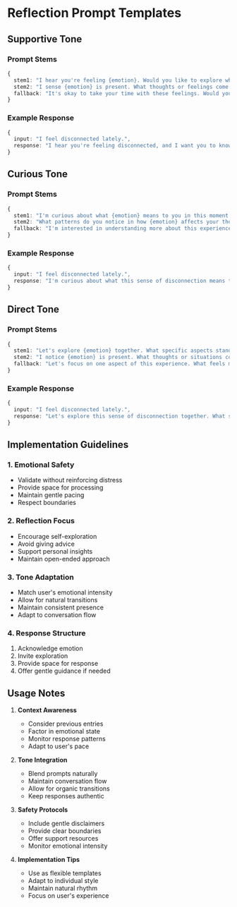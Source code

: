 # Reflection Prompt Templates

## Supportive Tone

### Prompt Stems
```typescript
{
  stem1: "I hear you're feeling {emotion}. Would you like to explore what this experience is like for you?",
  stem2: "I sense {emotion} is present. What thoughts or feelings come up as you sit with this?",
  fallback: "It's okay to take your time with these feelings. Would you like to explore them further?"
}
```

### Example Response
```typescript
{
  input: "I feel disconnected lately.",
  response: "I hear you're feeling disconnected, and I want you to know I'm here with you. What's it like to experience this sense of disconnection? How does it show up in your daily life? There's no rush to find answers - we can explore this at whatever pace feels right for you."
}
```

## Curious Tone

### Prompt Stems
```typescript
{
  stem1: "I'm curious about what {emotion} means to you in this moment. What comes to mind?",
  stem2: "What patterns do you notice in how {emotion} affects your thoughts and experiences?",
  fallback: "I'm interested in understanding more about this experience. Would you like to explore it together?"
}
```

### Example Response
```typescript
{
  input: "I feel disconnected lately.",
  response: "I'm curious about what this sense of disconnection means to you. What does it feel like in your body or mind? How has this experience evolved over time? I'm interested in understanding more about how this shows up in your life."
}
```

## Direct Tone

### Prompt Stems
```typescript
{
  stem1: "Let's explore {emotion} together. What specific aspects stand out to you?",
  stem2: "I notice {emotion} is present. What thoughts or situations contribute to this feeling?",
  fallback: "Let's focus on one aspect of this experience. What feels most important to explore?"
}
```

### Example Response
```typescript
{
  input: "I feel disconnected lately.",
  response: "Let's explore this sense of disconnection together. What specific areas of your life feel most affected? What thoughts or situations seem to contribute to this feeling? We can focus on understanding one aspect at a time."
}
```

## Implementation Guidelines

### 1. Emotional Safety
- Validate without reinforcing distress
- Provide space for processing
- Maintain gentle pacing
- Respect boundaries

### 2. Reflection Focus
- Encourage self-exploration
- Avoid giving advice
- Support personal insights
- Maintain open-ended approach

### 3. Tone Adaptation
- Match user's emotional intensity
- Allow for natural transitions
- Maintain consistent presence
- Adapt to conversation flow

### 4. Response Structure
1. Acknowledge emotion
2. Invite exploration
3. Provide space for response
4. Offer gentle guidance if needed

## Usage Notes

1. **Context Awareness**
   - Consider previous entries
   - Factor in emotional state
   - Monitor response patterns
   - Adapt to user's pace

2. **Tone Integration**
   - Blend prompts naturally
   - Maintain conversation flow
   - Allow for organic transitions
   - Keep responses authentic

3. **Safety Protocols**
   - Include gentle disclaimers
   - Provide clear boundaries
   - Offer support resources
   - Monitor emotional intensity

4. **Implementation Tips**
   - Use as flexible templates
   - Adapt to individual style
   - Maintain natural rhythm
   - Focus on user's experience 